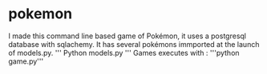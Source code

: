# pokemon
 I made this command line based game of Pokémon, it uses a postgresql database with sqlachemy. It has several pokémons immported at the launch of models.py.
 ''' Python models.py '''
 Games executes with : '''python game.py'''

